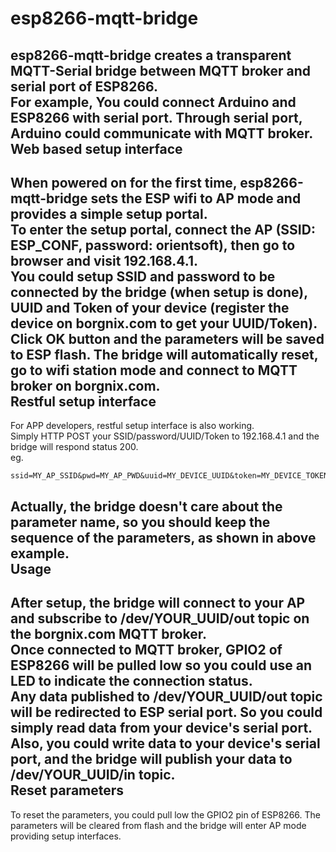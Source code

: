 # esp8266-mqtt-bridge
esp8266-mqtt-bridge creates a transparent MQTT-Serial bridge between MQTT broker and serial port of ESP8266.  
For example, You could connect Arduino and ESP8266 with serial port. Through serial port, Arduino could communicate with MQTT broker.  
Web based setup interface
-------------------------
When powered on for the first time, esp8266-mqtt-bridge sets the ESP wifi to AP mode and provides a simple setup portal.  
To enter the setup portal, connect the AP (SSID: ESP_CONF, password: orientsoft), then go to browser and visit 192.168.4.1.  
You could setup SSID and password to be connected by the bridge (when setup is done), UUID and Token of your device (register the device on borgnix.com to get your UUID/Token).  
Click OK button and the parameters will be saved to ESP flash. The bridge will automatically reset, go to wifi station mode and connect to MQTT broker on borgnix.com.  
Restful setup interface
-----------------------
For APP developers, restful setup interface is also working.  
Simply HTTP POST your SSID/password/UUID/Token to 192.168.4.1 and the bridge will respond status 200.  
eg.  
<pre><code>ssid=MY_AP_SSID&pwd=MY_AP_PWD&uuid=MY_DEVICE_UUID&token=MY_DEVICE_TOKEN  </pre></code>
Actually, the bridge doesn't care about the parameter name, so you should keep the sequence of the parameters, as shown in above example.  
Usage
-----
After setup, the bridge will connect to your AP and subscribe to /dev/YOUR_UUID/out topic on the borgnix.com MQTT broker.  
Once connected to MQTT broker, GPIO2 of ESP8266 will be pulled low so you could use an LED to indicate the connection status.  
Any data published to /dev/YOUR_UUID/out topic will be redirected to ESP serial port. So you could simply read data from your device's serial port.  
Also, you could write data to your device's serial port, and the bridge will publish your data to /dev/YOUR_UUID/in topic.  
Reset parameters
----------------
To reset the parameters, you could pull low the GPIO2 pin of ESP8266. The parameters will be cleared from flash and the bridge will enter AP mode providing setup interfaces.  
